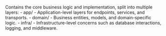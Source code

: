 Contains the core business logic and implementation, split into multiple layers:
    - app/ - Application-level layers for endpoints, services, and transports.
    - domain/ - Business entities, models, and domain-specific logic.
    - infra/ - Infrastructure-level concerns such as database interactions, logging, and middleware.